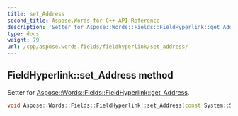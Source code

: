 ```yaml
---
title: set_Address
second_title: Aspose.Words for C++ API Reference
description: 'Setter for Aspose::Words::Fields::FieldHyperlink::get_Address.'
type: docs
weight: 79
url: /cpp/aspose.words.fields/fieldhyperlink/set_address/
---
```

## FieldHyperlink::set_Address method


Setter for [Aspose::Words::Fields::FieldHyperlink::get_Address](../get_address/).

```cpp
void Aspose::Words::Fields::FieldHyperlink::set_Address(const System::String &value)
```


